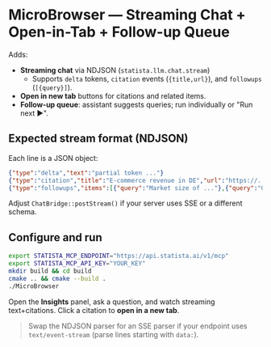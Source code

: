 # MicroBrowser — Streaming Chat + Open-in-Tab + Follow-up Queue

Adds:
- **Streaming chat** via NDJSON (`statista.llm.chat.stream`)
  - Supports `delta` tokens, `citation` events (`{title,url}`), and `followups` (`[{query}]`).
- **Open in new tab** buttons for citations and related items.
- **Follow-up queue**: assistant suggests queries; run individually or "Run next ▶".

## Expected stream format (NDJSON)
Each line is a JSON object:
```json
{"type":"delta","text":"partial token ..."}
{"type":"citation","title":"E-commerce revenue in DE","url":"https://.../statistic/..."}
{"type":"followups","items":[{"query":"Market size of ..."},{"query":"Growth by segment ..."}]}
```
Adjust `ChatBridge::postStream()` if your server uses SSE or a different schema.

## Configure and run
```bash
export STATISTA_MCP_ENDPOINT="https://api.statista.ai/v1/mcp"
export STATISTA_MCP_API_KEY="YOUR_KEY"
mkdir build && cd build
cmake .. && cmake --build .
./MicroBrowser
```
Open the **Insights** panel, ask a question, and watch streaming text+citations. Click a citation to **open in a new tab**.

> Swap the NDJSON parser for an SSE parser if your endpoint uses `text/event-stream` (parse lines starting with `data:`).